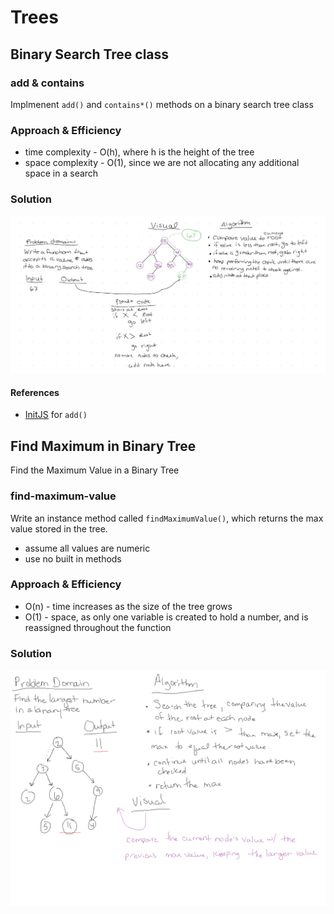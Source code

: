 # Trees

##  Binary Search Tree class

### add & contains
Implmenent `add()` and `contains*()` methods on a binary search tree class

### Approach & Efficiency
- time complexity - O(h), where h is the height of the tree
- space complexity - O(1), since we are not allocating any additional space in a search

### Solution
![whiteboard](./binarytreeadd.jpg)

#### References
- [InitJS](https://initjs.org/implement-a-binary-search-tree-in-javascript-952a44ee7c26) for `add()`


## Find Maximum in Binary Tree
Find the Maximum Value in a Binary Tree

### find-maximum-value
Write an instance method called `findMaximumValue()`, which returns the max value stored in the tree.
  - assume all values are numeric
  - use no built in methods

### Approach & Efficiency
- O(n) - time increases as the size of the tree grows
- O(1) - space, as only one variable is created to hold a number, and is reassigned throughout the function

### Solution
![whiteboard](./binarytreemax.jpg)
